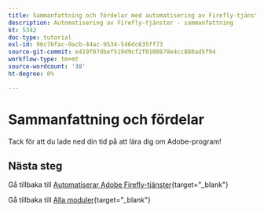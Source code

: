 ```yaml
---
title: Sammanfattning och fördelar med automatisering av Firefly-tjänster
description: Automatisering av Firefly-tjänster - sammanfattning
kt: 5342
doc-type: tutorial
exl-id: 96c76fac-9acb-44ac-9534-546dc635ff73
source-git-commit: e419f07dbef519d9cf2f0100878e4cc880ad5f94
workflow-type: tm+mt
source-wordcount: '38'
ht-degree: 0%

---
```


# Sammanfattning och fördelar

Tack för att du lade ned din tid på att lära dig om Adobe-program!

## Nästa steg

Gå tillbaka till [Automatiserar Adobe Firefly-tjänster](./automation.md){target="_blank"}

Gå tillbaka till [Alla moduler](./../../../overview.md){target="_blank"}
